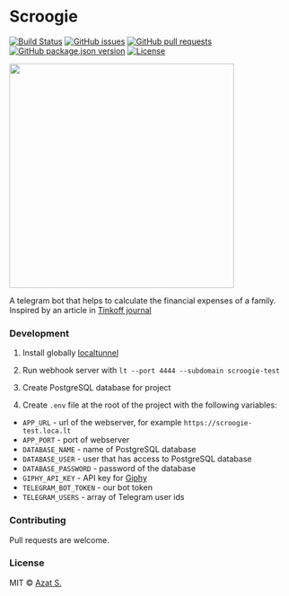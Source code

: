 # Scroogie

[![Build Status](https://travis-ci.org/azat-io/scroogie.svg?branch=main)](https://travis-ci.org/azat-io/scroogie)
[![GitHub issues](https://img.shields.io/github/issues/azat-io/scroogie?color=brightgreen)](https://github.com/azat-io/scroogie/issues)
[![GitHub pull requests](https://img.shields.io/github/issues-pr/azat-io/scroogie?color=brightgreen)](https://github.com/azat-io/scroogie/pulls)
[![GitHub package.json version](https://img.shields.io/github/package-json/v/azat-io/scroogie?color=brightgreen)](https://github.com/azat-io/scroogie/blob/master/package.json)
[![License](https://img.shields.io/github/license/azat-io/scroogie?color=brightgreen)](https://github.com/azat-io/scroogie/blob/master/license)

<img src="https://user-images.githubusercontent.com/5698350/99881668-17897680-2c2c-11eb-8e9e-c0215bbbb973.jpg" style="width: 400px; height: 400px">

A telegram bot that helps to calculate the financial expenses of a family. Inspired by an article in [Tinkoff journal](https://journal.tinkoff.ru/spreadsheet/)

### Development

1. Install globally [localtunnel](https://github.com/localtunnel/localtunnel)

2. Run webhook server with `lt --port 4444 --subdomain scroogie-test`

3. Create PostgreSQL database for project

4. Create `.env` file at the root of the project with the following variables:

- `APP_URL` - url of the webserver, for example `https://scroogie-test.loca.lt`
- `APP_PORT` - port of webserver
- `DATABASE_NAME` - name of PostgreSQL database
- `DATABASE_USER` - user that has access to PostgreSQL database
- `DATABASE_PASSWORD` - password of the database
- `GIPHY_API_KEY` - API key for [Giphy](https://developers.giphy.com/docs/api/)
- `TELEGRAM_BOT_TOKEN` - our bot token
- `TELEGRAM_USERS` - array of Telegram user ids

### Contributing

Pull requests are welcome.

### License

MIT © [Azat S.](https://azat.io)
